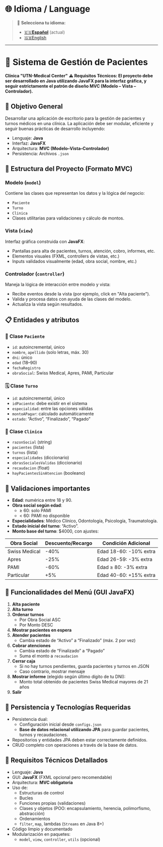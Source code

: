 
# 🌐 Idioma / Language
> 📌 **Selecciona tu idioma:**
> - [🇪🇸**Español**](README.es.md) (actual)
> - [🇬🇧English](README.md)
---


# 🏥 Sistema de Gestión de Pacientes
**Clínica "UTN-Medical Center"**
**⚠️ Requisitos Técnicos: El proyecto debe ser desarrollado en Java utilizando JavaFX para la interfaz gráfica, y seguir estrictamente el patrón de diseño MVC (Modelo – Vista – Controlador).**


## 🎯 Objetivo General
Desarrollar una aplicación de escritorio para la gestión de pacientes y turnos médicos en una clínica. La aplicación debe ser modular, eficiente y seguir buenas prácticas de desarrollo incluyendo:
- Lenguaje: **Java**
- Interfaz: **JavaFX**
- Arquitectura: **MVC (Modelo–Vista–Controlador)**
- Persistencia: Archivos `.json`


## 🧱 Estructura del Proyecto (Formato MVC)

### Modelo (`model`)
Contiene las clases que representan los datos y la lógica del negocio:
- `Paciente`
- `Turno`
- `Clinica`
- Clases utilitarias para validaciones y cálculo de montos.

### Vista (`view`)
Interfaz gráfica construida con **JavaFX**:
- Pantallas para alta de pacientes, turnos, atención, cobro, informes, etc.
- Elementos visuales (FXML, controllers de vistas, etc.)
- Inputs validados visualmente (edad, obra social, nombre, etc.)

### Controlador (`controller`)
Maneja la lógica de interacción entre modelo y vista:
- Recibe eventos desde la vista (por ejemplo, click en "Alta paciente").
- Valida y procesa datos con ayuda de las clases del modelo.
- Actualiza la vista según resultados.


## 📋 Entidades y atributos

### 🧍 Clase `Paciente`
- `id`: autoincremental, único
- `nombre`, `apellido` (solo letras, máx. 30)
- `dni`: único
- `edad` (18–90)
- `fechaRegistro`
- `obraSocial`: Swiss Medical, Apres, PAMI, Particular

### 🗓️ Clase `Turno`
- `id`: autoincremental, único
- `idPaciente`: debe existir en el sistema
- `especialidad`: entre las opciones válidas
- `montoAPagar`: calculado automáticamente
- `estado`: “Activo”, “Finalizado”, “Pagado”

### 🏢 Clase `Clinica`
- `razonSocial` (string)
- `pacientes` (lista)
- `turnos` (lista)
- `especialidades` (diccionario)
- `obrasSocialesValidas` (diccionario)
- `recaudacion` (float)
- `hayPacientesSinAtencion` (booleano)


## 🧠 Validaciones importantes
- **Edad**: numérica entre 18 y 90.
- **Obra social según edad**:
  - ≥ 60: solo PAMI
  - < 60: PAMI no disponible
- **Especialidades**: Médico Clínico, Odontología, Psicología, Traumatología.
- **Estado inicial del turno**: “Activo”.
- **Monto base del turno**: $4000, con ajustes:

| Obra Social   | Descuento/Recargo     | Condición Adicional                      |
|---------------|------------------------|-------------------------------------------|
| Swiss Medical | -40%                   | Edad 18-60: -10% extra                    |
| Apres         | -25%                   | Edad 26-59: -3% extra                     |
| PAMI          | -60%                   | Edad ≥ 80: -3% extra                      |
| Particular    | +5%                    | Edad 40-60: +15% extra                    |


## 🧭 Funcionalidades del Menú (GUI JavaFX)
1. **Alta paciente**
2. **Alta turno**
3. **Ordenar turnos**
   - Por Obra Social ASC
   - Por Monto DESC
4. **Mostrar pacientes en espera**
5. **Atender pacientes**
   - Cambia estado de “Activo” a “Finalizado” (máx. 2 por vez)
6. **Cobrar atenciones**
   - Cambia estado de “Finalizado” a “Pagado”
   - Suma el monto a `recaudacion`
7. **Cerrar caja**
   - Si no hay turnos pendientes, guarda pacientes y turnos en JSON
   - Caso contrario, mostrar mensaje
8. **Mostrar informe** (elegido según último dígito de tu DNI):
   - Monto total obtenido de pacientes Swiss Medical mayores de 21 años
9. **Salir**


## 💾 Persistencia y Tecnologías Requeridas
- Persistencia dual:
  - Configuración inicial desde `configs.json`
  - **Base de datos relacional utilizando JPA** para guardar pacientes, turnos y recaudaciones.
- Repositorios y entidades JPA deben estar correctamente definidos.
- CRUD completo con operaciones a través de la base de datos.


## 🧱 Requisitos Técnicos Detallados
- Lenguaje: **Java**
- GUI: **JavaFX** (FXML opcional pero recomendable)
- Arquitectura: **MVC obligatoria**
- Uso de:
  - Estructuras de control
  - Bucles
  - Funciones propias (validaciones)
  - Clases y objetos (POO: encapsulamiento, herencia, polimorfismo, abstracción)
  - Ordenamientos
  - `filter`, `map`, lambdas (`Streams` en Java 8+)
- Código limpio y documentado
- Modularización en paquetes:
  - `model`, `view`, `controller`, `utils` (opcional)
